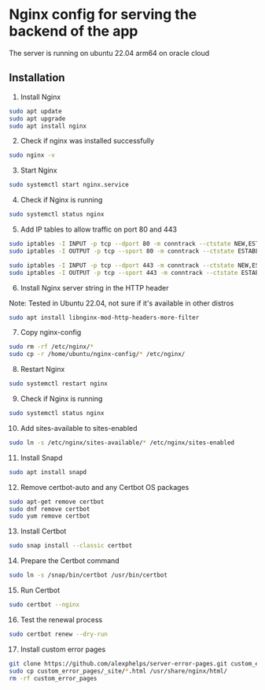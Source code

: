 # Nginx config for serving the backend of the app
The server is running on ubuntu 22.04 arm64 on oracle cloud

## Installation
1. Install Nginx
```bash
sudo apt update
sudo apt upgrade
sudo apt install nginx
```

2. Check if nginx was installed successfully
```bash
sudo nginx -v
```

3. Start Nginx
```bash
sudo systemctl start nginx.service
```

4. Check if Nginx is running
```bash
sudo systemctl status nginx
```

5. Add IP tables to allow traffic on port 80 and 443
```bash
sudo iptables -I INPUT -p tcp --dport 80 -m conntrack --ctstate NEW,ESTABLISHED -j ACCEPT
sudo iptables -I OUTPUT -p tcp --sport 80 -m conntrack --ctstate ESTABLISHED -j ACCEPT

sudo iptables -I INPUT -p tcp --dport 443 -m conntrack --ctstate NEW,ESTABLISHED -j ACCEPT
sudo iptables -I OUTPUT -p tcp --sport 443 -m conntrack --ctstate ESTABLISHED -j ACCEPT
```

6. Install Nginx server string in the HTTP header

Note: Tested in Ubuntu 22.04, not sure if it's available in other distros
```bash
sudo apt install libnginx-mod-http-headers-more-filter
```

7. Copy nginx-config
```bash
sudo rm -rf /etc/nginx/*
sudo cp -r /home/ubuntu/nginx-config/* /etc/nginx/
```

8. Restart Nginx
```bash
sudo systemctl restart nginx
```

9. Check if Nginx is running
```bash
sudo systemctl status nginx
```

10. Add sites-available to sites-enabled
```bash
sudo ln -s /etc/nginx/sites-available/* /etc/nginx/sites-enabled
```

11. Install Snapd
```bash
sudo apt install snapd
```

12. Remove certbot-auto and any Certbot OS packages
```bash
sudo apt-get remove certbot
sudo dnf remove certbot
sudo yum remove certbot
```

13. Install Certbot
```bash
sudo snap install --classic certbot
```

14. Prepare the Certbot command
```bash
sudo ln -s /snap/bin/certbot /usr/bin/certbot
```

15. Run Certbot
```bash
sudo certbot --nginx
```

16. Test the renewal process
```bash
sudo certbot renew --dry-run
```

17. Install custom error pages
```bash
git clone https://github.com/alexphelps/server-error-pages.git custom_error_pages
sudo cp custom_error_pages/_site/*.html /usr/share/nginx/html/
rm -rf custom_error_pages
```
